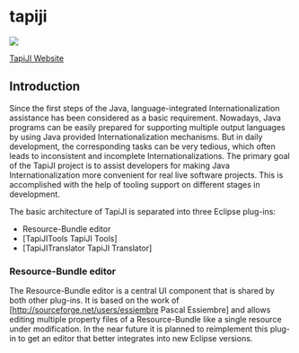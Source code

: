 # tapiji
<a href="https://travis-ci.org/tapiji/tapiji" target="_blank"><img src="https://travis-ci.org/tapiji/tapiji.svg?branch=R3_to_R4_migration"></a>

<a href="http://tapiji.github.io/">TapiJI Website</a>

## Introduction

Since the first steps of the Java, language-integrated Internationalization assistance has been considered as a basic requirement. Nowadays, Java programs can be easily prepared for supporting multiple output languages by using Java provided Internationalization mechanisms. But in daily development, the corresponding tasks can be very tedious, which often leads to inconsistent and incomplete Internationalizations.  The primary goal of the TapiJI project is to assist developers for making Java Internationalization more convenient for real live software projects. This is accomplished with the help of tooling support on different stages in development. 

The basic architecture of TapiJI is separated into three Eclipse plug-ins:
 * Resource-Bundle editor
 * [TapiJITools TapiJI Tools]
 * [TapiJITranslator TapiJI Translator]


### Resource-Bundle editor
The Resource-Bundle editor is a central UI component that is shared by both other plug-ins. It is based on the work of [http://sourceforge.net/users/essiembre Pascal Essiembre] and allows editing multiple property files of a Resource-Bundle like a single resource under modification. In the near future it is planned to reimplement this plug-in to get an editor that better integrates into new Eclipse versions.


